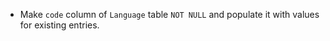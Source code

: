 * Make `code` column of `Language` table `NOT NULL` and populate it with values
  for existing entries.
